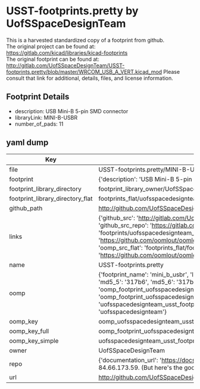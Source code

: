 # USST-footprints.pretty by UofSSpaceDesignTeam  
This is a harvested standardized copy of a footprint from github.  
The original project can be found at:  
https://gitlab.com/kicad/libraries/kicad-footprints  
The original footprint can be found at:
http://gitlab.com/UofSSpaceDesignTeam/USST-footprints.pretty/blob/master/WRCOM_USB_A_VERT.kicad_mod
Please consult that link for additional, details, files, and license information.  
## Footprint Details
* description: USB Mini-B 5-pin SMD connector  
* libraryLink: MINI-B-USBR  
* number_of_pads: 11  
## yaml dump  
| Key | Value |  
| --- | --- |  
| file | USST-footprints.pretty/MINI-B-USBR.kicad_mod |  
| footprint | {'description': 'USB Mini-B 5-pin SMD connector', 'libraryLink': 'MINI-B-USBR', 'number_of_pads': 11} |  
| footprint_library_directory | footprint_library_owner/UofSSpaceDesignTeam_USST-footprints.pretty |  
| footprint_library_directory_flat | footprints_flat/uofsspacedesignteam_usst_footprints_mini_b_usbr/working |  
| github_path | http://github.com/UofSSpaceDesignTeam/USST-footprints.pretty/blob/master/MINI-B-USBR.kicad_mod |  
| links | {'github_src': 'http://gitlab.com/UofSSpaceDesignTeam/USST-footprints.pretty/blob/master/WRCOM_USB_A_VERT.kicad_mod', 'github_src_repo': 'https://gitlab.com/kicad/libraries/kicad-footprints', 'oomp_bot': 'footprints/uofsspacedesignteam_usst_footprints_mini_b_usbr/working', 'oomp_bot_github': 'https://github.com/oomlout/oomlout_oomp_footprint_bot/tree/main/footprints/uofsspacedesignteam_usst_footprints_mini_b_usbr/working', 'oomp_src_flat': 'footprints_flat/footprints_flat/uofsspacedesignteam_usst_footprints_mini_b_usbr/working', 'oomp_src_flat_github': 'https://github.com/oomlout/oomlout_oomp_footprint_src/tree/main/footprints_flat/uofsspacedesignteam_usst_footprints_mini_b_usbr/working'} |  
| name | USST-footprints.pretty |  
| oomp | {'footprint_name': 'mini_b_usbr', 'library_name': 'usst_footprints', 'md5': '317b6497c5dc6429d79d06c6d7424269', 'md5_10': '317b6497c5', 'md5_5': '317b6', 'md5_6': '317b64', 'oomp_key': 'oomp_uofsspacedesignteam_usst_footprints_mini_b_usbr', 'oomp_key_extra': 'oomp_footprint_uofsspacedesignteam_usst_footprints_mini_b_usbr', 'oomp_key_full': 'oomp_footprint_uofsspacedesignteam_usst_footprints_mini_b_usbr_317b64', 'oomp_key_simple': 'uofsspacedesignteam_usst_footprints_mini_b_usbr', 'original_filename': 'USST-footprints.pretty/MINI-B-USBR.kicad_mod', 'owner_name': 'uofsspacedesignteam'} |  
| oomp_key | oomp_uofsspacedesignteam_usst_footprints_mini_b_usbr |  
| oomp_key_full | oomp_footprint_uofsspacedesignteam_usst_footprints_mini_b_usbr |  
| oomp_key_simple | uofsspacedesignteam_usst_footprints_mini_b_usbr |  
| owner | UofSSpaceDesignTeam |  
| repo | {'documentation_url': 'https://docs.github.com/rest/overview/resources-in-the-rest-api#rate-limiting', 'message': "API rate limit exceeded for 84.66.173.59. (But here's the good news: Authenticated requests get a higher rate limit. Check out the documentation for more details.)"} |  
| url | http://github.com/UofSSpaceDesignTeam/USST-footprints.pretty |  

